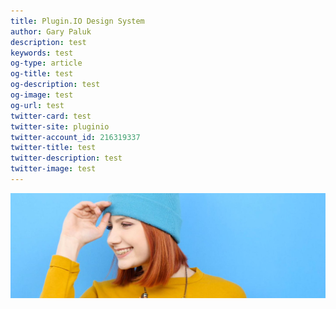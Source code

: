 ```yaml
---
title: Plugin.IO Design System
author: Gary Paluk
description: test
keywords: test
og-type: article
og-title: test
og-description: test
og-image: test
og-url: test
twitter-card: test
twitter-site: pluginio
twitter-account_id: 216319337
twitter-title: test
twitter-description: test
twitter-image: test
---
```


![A Plugin.IO branded banner that shows a young woman in front of a vivid blue background.](https://raw.githubusercontent.com/pluginio/static-content/main/lang/en/docs/v1/images/header_banner.jpg)

<br />
